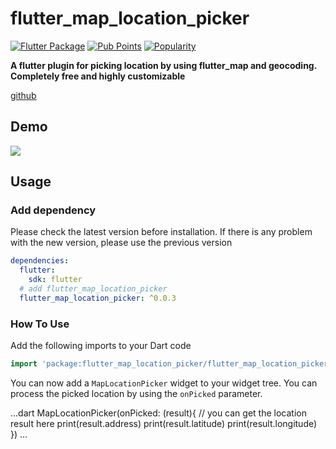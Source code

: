 # flutter_map_location_picker

[![Flutter Package](https://img.shields.io/pub/v/flutter_map_location_picker.svg)](https://pub.dev/packages/flutter_map_location_picker)
[![Pub Points](https://img.shields.io/pub/points/flutter_map_location_picker)](https://pub.dev/packages/flutter_map_location_picker/score)
[![Popularity](https://img.shields.io/pub/popularity/flutter_map_location_picker)](https://pub.dev/packages/flutter_map_location_picker/score)

**A flutter plugin for picking location by using flutter_map and geocoding. Completely free and highly customizable**

[github](https://github.com/mushafa21/flutter_map_location_picker)

## Demo

![](https://github.com/mushafa21/flutter_map_location_picker/blob/main/example.gif)

## Usage

### Add dependency

Please check the latest version before installation.
If there is any problem with the new version, please use the previous version

```yaml
dependencies:
  flutter:
    sdk: flutter
  # add flutter_map_location_picker
  flutter_map_location_picker: ^0.0.3
```

### How To Use

Add the following imports to your Dart code

```dart
import 'package:flutter_map_location_picker/flutter_map_location_picker.dart';
```
You can now add a `MapLocationPicker` widget to your widget tree. You can process the picked location by using the `onPicked` parameter.

...dart
MapLocationPicker(onPicked: (result){
    // you can get the location result here
    print(result.address)
    print(result.latitude)
    print(result.longitude)
})
...





